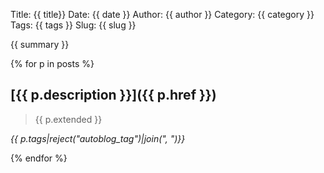 Title: {{ title}}
Date: {{ date }}
Author: {{ author }}
Category: {{ category }}
Tags: {{ tags }}
Slug: {{ slug }}

{{ summary }}

<!--more-->
{% for p in posts %}
## [{{ p.description }}]({{ p.href }})

> {{ p.extended }}

*{{ p.tags|reject("autoblog_tag")|join(", ")}}*

{% endfor %}
